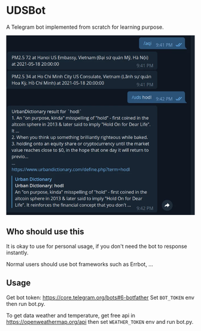 # UDSBot

A Telegram bot implemented from scratch for learning purpose.

![uds](./udsbot.webp)

## Who should use this
It is okay to use for personal usage, if you don't need the bot to response instantly.

Normal users should use bot frameworks such as Errbot, ...

## Usage

Get bot token: https://core.telegram.org/bots#6-botfather
Set `BOT_TOKEN` env then run bot.py.

To get data weather and temperature, get free api in https://openweathermap.org/api
then set `WEATHER_TOKEN` env and run bot.py.